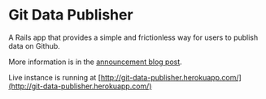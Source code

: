 # Git Data Publisher

A Rails app that provides a simple and frictionless way for users to publish data on Github.

More information is in the [announcement blog post](http://theodi.org/blog/removing-barriers-to-publishing-open-data).

Live instance is running at [http://git-data-publisher.herokuapp.com/](http://git-data-publisher.herokuapp.com/)
